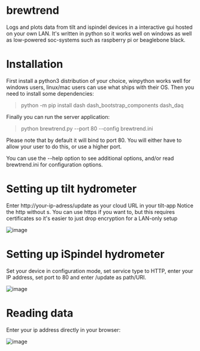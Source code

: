# brewtrend
Logs and plots data from tilt and ispindel devices in a interactive gui hosted on your own LAN. It's written in python so it works well on windows as well as low-powered soc-systems such as raspberry pi or beaglebone black.

# Installation
First install a python3 distribution of your choice, winpython works well for windows users, linux/mac users can use what ships with their OS.
Then you need to install some dependencies:

>python -m pip install dash dash_bootstrap_components dash_daq

Finally you can run the server application:

>python brewtrend.py --port 80 --config brewtrend.ini

Please note that by default it will bind to port 80. You will either have to allow your user to do this, or use a higher port.

You can use the --help option to see additional options, and/or read brewtrend.ini for configuration options.

# Setting up tilt hydrometer
Enter http://your-ip-adress/update as your cloud URL in your tilt-app
Notice the http without s. You can use https if you want to, but this requires certificates so it's easier to just drop encryption for a LAN-only setup


![image](https://user-images.githubusercontent.com/51258725/141873108-7f8389b6-4883-434e-8300-44be31c56227.png)

# Setting up iSpindel hydrometer
Set your device in configuration mode, set service type to HTTP, enter your IP address, set port to 80 and enter /update as path/URI.


![image](https://user-images.githubusercontent.com/51258725/141873186-1e99ca4f-4f1a-494e-bef9-88374d5b0b02.png)

# Reading data
Enter your ip address directly in your browser:


![image](https://user-images.githubusercontent.com/51258725/141705419-ee34d3ca-3c69-44f0-8589-581d3d558f61.png)
